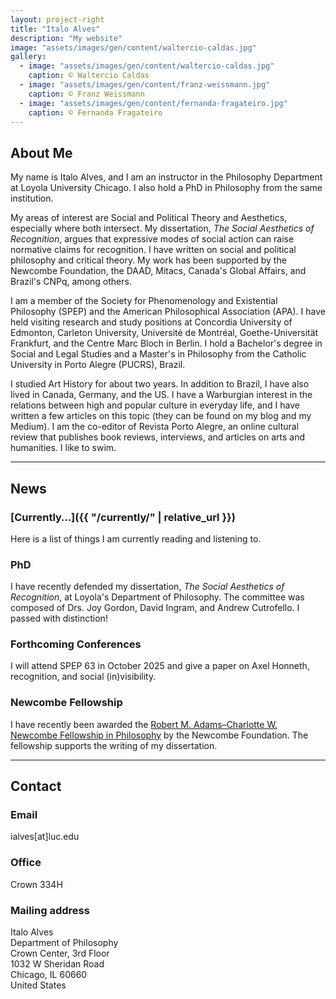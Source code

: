 ```yaml
---
layout: project-right
title: "Italo Alves"
description: "My website"
image: "assets/images/gen/content/waltercio-caldas.jpg"
gallery:
  - image: "assets/images/gen/content/waltercio-caldas.jpg"
    caption: © Waltercio Caldas
  - image: "assets/images/gen/content/franz-weissmann.jpg"
    caption: © Franz Weissmann
  - image: "assets/images/gen/content/fernanda-fragateiro.jpg"
    caption: © Fernanda Fragateiro
---
```


## About Me

My name is Italo Alves, and I am an instructor in the Philosophy Department at Loyola University Chicago. I also hold a PhD in Philosophy from the same institution.

My areas of interest are Social and Political Theory and Aesthetics, especially where both intersect. My dissertation, *The Social Aesthetics of Recognition*, argues that expressive modes of social action can raise normative claims for recognition. I have written on social and political philosophy and critical theory. My work has been supported by the Newcombe Foundation, the DAAD, Mitacs, Canada's Global Affairs, and Brazil's CNPq, among others.

I am a member of the Society for Phenomenology and Existential Philosophy (SPEP) and the American Philosophical Association (APA). I have held visiting research and study positions at Concordia University of Edmonton, Carleton University, Université de Montréal, Goethe-Universität Frankfurt, and the Centre Marc Bloch in Berlin. I hold a Bachelor's degree in Social and Legal Studies and a Master's in Philosophy from the Catholic University in Porto Alegre (PUCRS), Brazil.

I studied Art History for about two years. In addition to Brazil, I have also lived in Canada, Germany, and the US. I have a Warburgian interest in the relations between high and popular culture in everyday life, and I have written a few articles on this topic (they can be found on my blog and my Medium). I am the co-editor of Revista Porto Alegre, an online cultural review that publishes book reviews, interviews, and articles on arts and humanities. I like to swim.

---

## News

### [Currently…]({{ "/currently/" | relative_url }})
Here is a list of things I am currently reading and listening to.

### PhD
I have recently defended my dissertation, _The Social Aesthetics of Recognition_, at Loyola's Department of Philosophy. The committee was composed of Drs. Joy Gordon, David Ingram, and Andrew Cutrofello. I passed with distinction! 

### Forthcoming Conferences
I will attend SPEP 63 in October 2025 and give a paper on Axel Honneth, recognition, and social (in)visibility.

### Newcombe Fellowship
I have recently been awarded the [Robert M. Adams–Charlotte W. Newcombe Fellowship in Philosophy](https://newcombefoundation.org/alumni-profiles/italo-alves/) by the Newcombe Foundation. The fellowship supports the writing of my dissertation.

---

## Contact

### Email
ialves[at]luc.edu

### Office
Crown 334H

### Mailing address
Italo Alves  
Department of Philosophy  
Crown Center, 3rd Floor  
1032 W Sheridan Road  
Chicago, IL 60660  
United States
